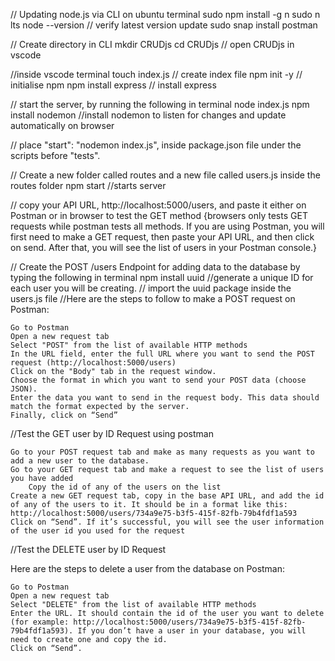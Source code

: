 // Updating node.js via CLI on ubuntu terminal
sudo npm install -g n
sudo n lts
node --version // verify latest version update
sudo snap install postman

// Create directory in CLI
mkdir CRUDjs
cd CRUDjs 
// open CRUDjs in vscode

//inside vscode terminal
touch index.js // create index file 
npm init -y // initialise npm
npm install express // install express

// start the server, by running the following in terminal
node index.js
npm install nodemon //install nodemon to listen for changes and update automatically on browser

// place "start": "nodemon index.js", inside package.json file under the scripts before "tests".

// Create a new folder called routes and a new file called users.js inside the routes folder
npm start //starts server

// copy your API URL, http://localhost:5000/users, and paste it either on Postman or in browser to test the GET method {browsers only tests GET requests while postman tests all methods. If you are using Postman, you will first need to make a GET request, then paste your API URL, and then click on send. After that, you will see the list of users in your Postman console.}

// Create the POST /users Endpoint for adding data to the database by typing the following in terminal
npm install uuid //generate a unique ID for each user you will be creating. 
// import the uuid package inside the users.js file 
//Here are the steps to follow to make a POST request on Postman:

    Go to Postman
    Open a new request tab
    Select "POST" from the list of available HTTP methods
    In the URL field, enter the full URL where you want to send the POST request (http://localhost:5000/users)
    Click on the "Body" tab in the request window.
    Choose the format in which you want to send your POST data (choose JSON).
    Enter the data you want to send in the request body. This data should match the format expected by the server.
    Finally, click on “Send”

//Test the GET user by ID Request using postman

    Go to your POST request tab and make as many requests as you want to add a new user to the database.
    Go to your GET request tab and make a request to see the list of users you have added
        Copy the id of any of the users on the list
    Create a new GET request tab, copy in the base API URL, and add the id of any of the users to it. It should be in a format like this: http://localhost:5000/users/734a9e75-b3f5-415f-82fb-79b4fdf1a593
    Click on “Send”. If it’s successful, you will see the user information of the user id you used for the request
//Test the DELETE user by ID Request

Here are the steps to delete a user from the database on Postman:

    Go to Postman
    Open a new request tab
    Select "DELETE" from the list of available HTTP methods
    Enter the URL. It should contain the id of the user you want to delete (for example: http://localhost:5000/users/734a9e75-b3f5-415f-82fb-79b4fdf1a593). If you don’t have a user in your database, you will need to create one and copy the id.
    Click on “Send”.
